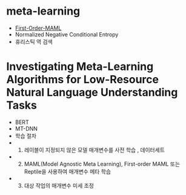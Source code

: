 # meta-learning
* [First-Order-MAML]()
* Normalized Negative Conditional Entropy
* 휴리스틱 역 검색

# Investigating Meta-Learning Algorithms for Low-Resource Natural Language Understanding Tasks
* BERT
* MT-DNN
* 학습 절차
* 1. 레이블이 지정되지 않은 모델 매개변수를 사전 학습 , 데이터세트
* 2. MAML(Model Agnostic Meta Learning), First-order MAML 또는 Reptile을 사용하여 매개변수 메타 학습 
* 3. 대상 작업의 매개변수 미세 조정
